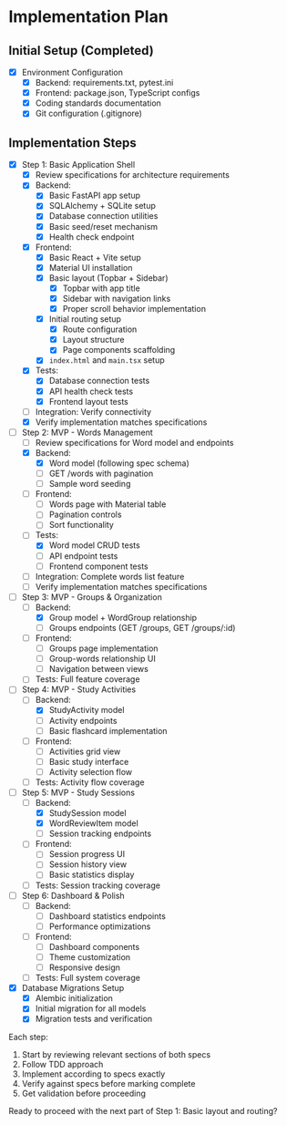 # Implementation Plan

## Initial Setup (Completed)
- [x] Environment Configuration
  - [x] Backend: requirements.txt, pytest.ini
  - [x] Frontend: package.json, TypeScript configs
  - [x] Coding standards documentation
  - [x] Git configuration (.gitignore)

## Implementation Steps

- [x] Step 1: Basic Application Shell
  - [x] Review specifications for architecture requirements
  - [x] Backend:
    - [x] Basic FastAPI app setup
    - [x] SQLAlchemy + SQLite setup
    - [x] Database connection utilities
    - [x] Basic seed/reset mechanism
    - [x] Health check endpoint
  - [x] Frontend:
    - [x] Basic React + Vite setup
    - [x] Material UI installation
    - [x] Basic layout (Topbar + Sidebar)
      - [x] Topbar with app title
      - [x] Sidebar with navigation links
      - [x] Proper scroll behavior implementation
    - [x] Initial routing setup
      - [x] Route configuration
      - [x] Layout structure
      - [x] Page components scaffolding
    - [x] `index.html` and `main.tsx` setup
  - [x] Tests:
    - [x] Database connection tests
    - [x] API health check tests
    - [x] Frontend layout tests
  - [ ] Integration: Verify connectivity
  - [x] Verify implementation matches specifications

- [ ] Step 2: MVP - Words Management
  - [ ] Review specifications for Word model and endpoints
  - [x] Backend:
    - [x] Word model (following spec schema)
    - [ ] GET /words with pagination
    - [ ] Sample word seeding
  - [ ] Frontend:
    - [ ] Words page with Material table
    - [ ] Pagination controls
    - [ ] Sort functionality
  - [ ] Tests:
    - [x] Word model CRUD tests
    - [ ] API endpoint tests
    - [ ] Frontend component tests
  - [ ] Integration: Complete words list feature
  - [ ] Verify implementation matches specifications

- [ ] Step 3: MVP - Groups & Organization
  - [ ] Backend:
    - [x] Group model + WordGroup relationship
    - [ ] Groups endpoints (GET /groups, GET /groups/:id)
  - [ ] Frontend:
    - [ ] Groups page implementation
    - [ ] Group-words relationship UI
    - [ ] Navigation between views
  - [ ] Tests: Full feature coverage

- [ ] Step 4: MVP - Study Activities
  - [ ] Backend:
    - [x] StudyActivity model
    - [ ] Activity endpoints
    - [ ] Basic flashcard implementation
  - [ ] Frontend:
    - [ ] Activities grid view
    - [ ] Basic study interface
    - [ ] Activity selection flow
  - [ ] Tests: Activity flow coverage

- [ ] Step 5: MVP - Study Sessions
  - [ ] Backend:
    - [x] StudySession model
    - [x] WordReviewItem model
    - [ ] Session tracking endpoints
  - [ ] Frontend:
    - [ ] Session progress UI
    - [ ] Session history view
    - [ ] Basic statistics display
  - [ ] Tests: Session tracking coverage

- [ ] Step 6: Dashboard & Polish
  - [ ] Backend:
    - [ ] Dashboard statistics endpoints
    - [ ] Performance optimizations
  - [ ] Frontend:
    - [ ] Dashboard components
    - [ ] Theme customization
    - [ ] Responsive design
  - [ ] Tests: Full system coverage

- [x] Database Migrations Setup
  - [x] Alembic initialization
  - [x] Initial migration for all models
  - [x] Migration tests and verification

Each step:
1. Start by reviewing relevant sections of both specs
2. Follow TDD approach
3. Implement according to specs exactly
4. Verify against specs before marking complete
5. Get validation before proceeding

Ready to proceed with the next part of Step 1: Basic layout and routing? 